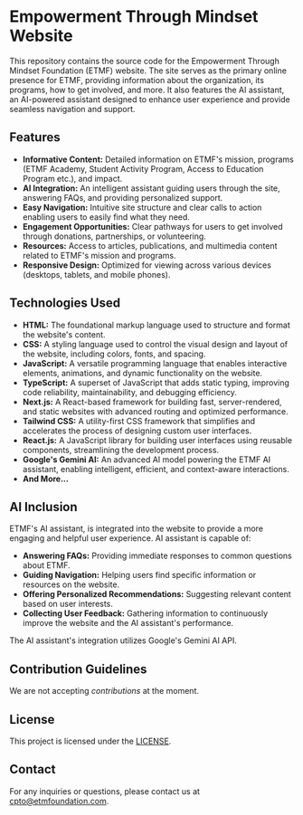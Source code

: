 # Empowerment Through Mindset Website

This repository contains the source code for the Empowerment Through Mindset Foundation (ETMF) website. The site serves as the primary online presence for ETMF, providing information about the organization, its programs, how to get involved, and more. It also features the AI assistant, an AI-powered assistant designed to enhance user experience and provide seamless navigation and support.

## Features

- **Informative Content:** Detailed information on ETMF's mission, programs (ETMF Academy, Student Activity Program, Access to Education Program etc.), and impact.
- **AI Integration:** An intelligent assistant guiding users through the site, answering FAQs, and providing personalized support.
- **Easy Navigation:** Intuitive site structure and clear calls to action enabling users to easily find what they need.
- **Engagement Opportunities:** Clear pathways for users to get involved through donations, partnerships, or volunteering.
- **Resources:** Access to articles, publications, and multimedia content related to ETMF's mission and programs.
- **Responsive Design:** Optimized for viewing across various devices (desktops, tablets, and mobile phones).

## Technologies Used

- **HTML:** The foundational markup language used to structure and format the website's content.
- **CSS:** A styling language used to control the visual design and layout of the website, including colors, fonts, and spacing.
- **JavaScript:** A versatile programming language that enables interactive elements, animations, and dynamic functionality on the website.
- **TypeScript:** A superset of JavaScript that adds static typing, improving code reliability, maintainability, and debugging efficiency.
- **Next.js:** A React-based framework for building fast, server-rendered, and static websites with advanced routing and optimized performance.
- **Tailwind CSS:** A utility-first CSS framework that simplifies and accelerates the process of designing custom user interfaces.
- **React.js:** A JavaScript library for building user interfaces using reusable components, streamlining the development process.
- **Google's Gemini AI:** An advanced AI model powering the ETMF AI assistant, enabling intelligent, efficient, and context-aware interactions.
- **And More...**

## AI Inclusion

ETMF's AI assistant, is integrated into the website to provide a more engaging and helpful user experience. AI assistant is capable of:

- **Answering FAQs:** Providing immediate responses to common questions about ETMF.
- **Guiding Navigation:** Helping users find specific information or resources on the website.
- **Offering Personalized Recommendations:** Suggesting relevant content based on user interests.
- **Collecting User Feedback:** Gathering information to continuously improve the website and the AI assistant's performance.

The AI assistant's integration utilizes Google's Gemini AI API.

## Contribution Guidelines

We are not accepting _contributions_ at the moment.

## License

This project is licensed under the [LICENSE](https://github.com/Quarantiine/ETMF-Main-Website/blob/main/LICENSE.md).

## Contact

For any inquiries or questions, please contact us at [cpto@etmfoundation.com](mailto:cpto@etmfoundation.com).
